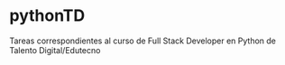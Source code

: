# pythonTD
Tareas correspondientes al curso de Full Stack Developer en Python de Talento Digital/Edutecno
